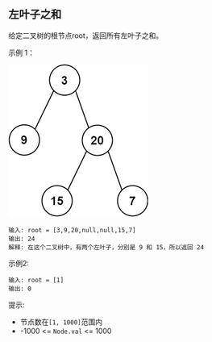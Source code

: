 ## 左叶子之和

给定二叉树的根节点root，返回所有左叶子之和。

示例 1：

![img.png](../images/404.sum-of-left-leaves.png)
```
输入: root = [3,9,20,null,null,15,7]
输出: 24
解释: 在这个二叉树中，有两个左叶子，分别是 9 和 15，所以返回 24
```

示例2:

```
输入: root = [1]
输出: 0
```

提示:

* 节点数在`[1, 1000]`范围内
* -1000 <= `Node.val` <= 1000